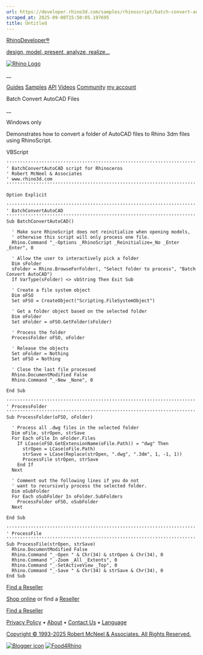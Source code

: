 ```yaml
---
url: https://developer.rhino3d.com/samples/rhinoscript/batch-convert-autocad-files/
scraped_at: 2025-09-08T15:50:05.197695
title: Untitled
---
```


[RhinoDeveloper®](/)

[design, model, present, analyze, realize...](/)

[![Rhino Logo](https://developer.rhino3d.com/images/rhinodevlogo.png)](/)

__

[Guides](https://developer.rhino3d.com/guides)
[Samples](https://developer.rhino3d.com/samples)
[API](https://developer.rhino3d.com/api)
[Videos](https://developer.rhino3d.com/videos)
[Community](https://discourse.mcneel.com/c/rhino-developer) [my account
](https://www.rhino3d.com/my-account/ "Manage your account, licenses, and
teams")

Batch Convert AutoCAD Files

__

Windows only

Demonstrates how to convert a folder of AutoCAD files to Rhino 3dm files using
RhinoScript.

VBScript

    
    
    '''''''''''''''''''''''''''''''''''''''''''''''''''''''''''''''''''''''''''''
    ' BatchConvertAutoCAD script for Rhinoceros
    ' Robert McNeel & Associates
    ' www.rhino3d.com
    '''''''''''''''''''''''''''''''''''''''''''''''''''''''''''''''''''''''''''''
    
    Option Explicit
    
    '''''''''''''''''''''''''''''''''''''''''''''''''''''''''''''''''''''''''''''
    ' BatchConvertAutoCAD
    '''''''''''''''''''''''''''''''''''''''''''''''''''''''''''''''''''''''''''''
    Sub BatchConvertAutoCAD()
    
      ' Make sure RhinoScript does not reinitialize when opening models,
      ' otherwise this script will only process one file.
      Rhino.Command "_-Options _RhinoScript _Reinitialize=_No _Enter _Enter", 0
    
      ' Allow the user to interactively pick a folder
      Dim sFolder
      sFolder = Rhino.BrowseForFolder(, "Select folder to process", "Batch Convert AutoCAD")
      If VarType(sFolder) <> vbString Then Exit Sub
    
      ' Create a file system object
      Dim oFSO
      Set oFSO = CreateObject("Scripting.FileSystemObject")
    
      ' Get a folder object based on the selected folder
      Dim oFolder
      Set oFolder = oFSO.GetFolder(sFolder)
    
      ' Process the folder
      ProcessFolder oFSO, oFolder
    
      ' Release the objects
      Set oFolder = Nothing
      Set oFSO = Nothing
    
      ' Close the last file processed
      Rhino.DocumentModified False
      Rhino.Command "_-New _None", 0
    
    End Sub
    
    '''''''''''''''''''''''''''''''''''''''''''''''''''''''''''''''''''''''''''''
    ' ProcessFolder
    '''''''''''''''''''''''''''''''''''''''''''''''''''''''''''''''''''''''''''''
    Sub ProcessFolder(oFSO, oFolder)
    
      ' Process all .dwg files in the selected folder
      Dim oFile, strOpen, strSave
      For Each oFile In oFolder.Files
        If LCase(oFSO.GetExtensionName(oFile.Path)) = "dwg" Then
          strOpen = LCase(oFile.Path)
          strSave = LCase(Replace(strOpen, ".dwg", ".3dm", 1, -1, 1))
          ProcessFile strOpen, strSave
        End If
      Next
    
      ' Comment out the following lines if you do not
      ' want to recursively process the selected folder.
      Dim oSubFolder
      For Each oSubFolder In oFolder.SubFolders
        ProcessFolder oFSO, oSubFolder
      Next
    
    End Sub
    
    '''''''''''''''''''''''''''''''''''''''''''''''''''''''''''''''''''''''''''''
    ' ProcessFile
    '''''''''''''''''''''''''''''''''''''''''''''''''''''''''''''''''''''''''''''
    Sub ProcessFile(strOpen, strSave)
      Rhino.DocumentModified False
      Rhino.Command "_-Open " & Chr(34) & strOpen & Chr(34), 0
      Rhino.Command "_-Zoom _All _Extents", 0
      Rhino.Command "_-SetActiveView _Top", 0
      Rhino.Command "_-Save " & Chr(34) & strSave & Chr(34), 0
    End Sub
    

  

[Find a Reseller](https://www.rhino3d.com/sales)

[Shop online](https://www.rhino3d.com/store) or find a
[Reseller](https://www.rhino3d.com/sales)

[Find a Reseller](https://www.rhino3d.com/sales)

[Privacy Policy](https://www.rhino3d.com/privacy) •
[About](https://www.rhino3d.com/mcneel/about) • [Contact
Us](https://www.rhino3d.com/mcneel/contact) • [
Language](https://www.rhino3d.com/language "Change to a different region or
language")

[Copyright © 1993-2025 Robert McNeel & Associates. All Rights
Reserved.](https://www.rhino3d.com/mcneel/about)

[](https://www.facebook.com/McNeelRhinoceros/)
[](https://twitter.com/bobmcneel) [](https://www.linkedin.com/groups/75313/)
[](https://www.youtube.com/user/RhinoGuide/videos) [](https://vimeo.com/rhino)
[![Blogger
icon](https://developer.rhino3d.com/images/blogger.svg)](http://blog.rhino3d.com/)
[![Food4Rhino](https://developer.rhino3d.com/images/f4r_icon_01.svg)](https://www.food4rhino.com)


